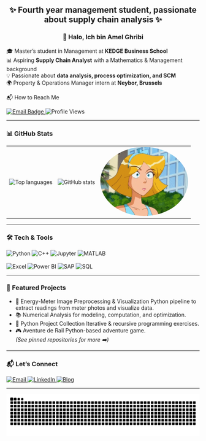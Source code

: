 <h2 align="center">✨ Fourth year management student, passionate about supply chain analysis ✨</h2>

<h3 align="center">👋 Halo, Ich bin Amel Ghribi</h3>

<p align="left">
  🎓 Master’s student in Management at <b>KEDGE Business School</b><br>
  📊 Aspiring <b>Supply Chain Analyst</b> with a Mathematics & Management background<br>
  💡 Passionate about <b>data analysis, process optimization, and SCM </b><br>
  🌍 Property & Operations Manager intern at <b>Neybor, Brussels</b>
</p>
  📬 How to Reach Me
<p align="left">
  <a href="mailto:amel.ghribi@kedgebs.com">
    <img src="https://img.shields.io/badge/Email-amel.ghribi%40kedgebs.com-green?style=for-the-badge&logo=gmail&logoColor=white" alt="Email Badge"/>
  </a>
  <img src="https://komarev.com/ghpvc/?username=melapeufra&color=blue&style=for-the-badge" alt="Profile Views"/>
</p>

---

### 📊 GitHub Stats


<table>
<tr>
<td align="left">

<img src="https://github-readme-stats.vercel.app/api/top-langs?username=melapeufra&layout=compact&langs_count=6&theme=dracula&hide_border=false" height="180" alt="Top languages" />

</td>
<td align="center">

<img src="https://github-readme-stats.vercel.app/api?username=melapeufra&show_icons=true&include_all_commits=true&count_private=true&theme=dracula&hide_border=false" height="180" alt="GitHub stats" />

</td>
<td align="right">

<img src="https://raw.githubusercontent.com/melapeufra/melapeufra/main/pic.gif" alt="Clover gif" height="180" style="border-radius:50%;" />

</td>
</tr>
</table>


---

### 🛠️ Tech & Tools
<div align="left">
  <!-- Core -->
  <img src="https://cdn.jsdelivr.net/gh/devicons/devicon/icons/python/python-original.svg" height="32" alt="Python" />
  <img src="https://cdn.jsdelivr.net/gh/devicons/devicon/icons/cplusplus/cplusplus-original.svg" height="32" alt="C++" />
  <img src="https://cdn.jsdelivr.net/gh/devicons/devicon/icons/jupyter/jupyter-original.svg" height="32" alt="Jupyter" />
  <img src="https://cdn.jsdelivr.net/gh/devicons/devicon/icons/matlab/matlab-original.svg" height="32" alt="MATLAB" />
  <br/><br/>
  <!-- Analytics stack -->
  <img src="https://img.shields.io/badge/Excel-217346?style=for-the-badge&logo=microsoft-excel&logoColor=white" height="28" alt="Excel" />
  <img src="https://img.shields.io/badge/Power%20BI-F2C811?style=for-the-badge&logo=powerbi&logoColor=black" height="28" alt="Power BI" />
  <img src="https://img.shields.io/badge/SAP-0FAAFF?style=for-the-badge&logo=sap&logoColor=white" height="28" alt="SAP" />
  <img src="https://img.shields.io/badge/SQL-336791?style=for-the-badge&logo=postgresql&logoColor=white" height="28" alt="SQL" />
</div>

---

### 🌟 Featured Projects
- 🔌 Energy-Meter Image Preprocessing & Visualization Python pipeline to extract readings from meter photos and visualize data.  
- 📚 Numerical Analysis for modeling, computation, and optimization.  
- 🧠 Python Project Collection Iterative & recursive programming exercises.  
- 🎮 Aventure de Rail Python-based adventure game.  
*(See pinned repositories for more ➡️)*

---

### 📬 Let’s Connect
<div align="left">
  <a href="mailto:YOUR_EMAIL_HERE">
    <img src="https://img.shields.io/badge/Gmail-D14836?style=for-the-badge&logo=gmail&logoColor=white" alt="Email" />
  </a>
  <a href="https://www.linkedin.com/in/ghribi-amel-182610209/">
    <img src="https://img.shields.io/badge/LinkedIn-0077B5?style=for-the-badge&logo=linkedin&logoColor=white" alt="LinkedIn" />
  </a>
  <a href="https://melapeufra.blogspot.com/">
    <img src="https://img.shields.io/badge/Blog-Blogger-FF5722?style=for-the-badge&logo=blogger&logoColor=white" alt="Blog" />
  </a>
</div>

---

<p align="center">
  <img src="https://raw.githubusercontent.com/melapeufra/melapeufra/output/snake.svg" alt="Snake animation" />
</p>

